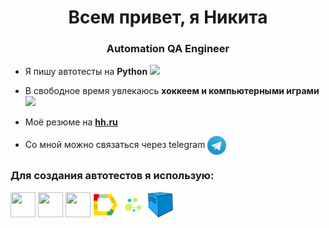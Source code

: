 <h1 align="center">Всем привет, я Никита </h1>
<h3 align="center">Automation QA Engineer</h3>

- Я пишу автотесты на **Python** <img src="https://media.giphy.com/media/WUlplcMpOCEmTGBtBW/giphy.gif" width="30"> 

- В свободное время увлекаюсь **хоккеем и компьютерными играми** <img src="https://media4.giphy.com/media/v1.Y2lkPTc5MGI3NjExMXl6ZjV2aWJvMGJocjB5cGpkOGlkbDR4aDBscnN5Z3ZncmQ2b3M3YiZlcD12MV9pbnRlcm5hbF9naWZfYnlfaWQmY3Q9Zw/S5uMJDmtnATLbjjw3h/giphy.gif" width="30"> 


- Моё резюме на [**hh.ru**](https://samara.hh.ru/resume/b29ffb58ff09414fdf0039ed1f4d5135586873)


- Со мной можно связаться через telegram [<img align="center" src="https://github.com/LuckyDuckyGGG/LuckyDuckyGGG/blob/main/resources/logo/tg.png?raw=true" width="30px" height="30px"/>](https://t.me/luckyduckygg)

### Для создания автотестов я использую:

<p align="left">
<img align="center" src="https://cdn.jsdelivr.net/gh/devicons/devicon@latest/icons/python/python-original-wordmark.svg" width="40px" height="40px"/>
<img align="center" src="https://cdn.jsdelivr.net/gh/devicons/devicon@latest/icons/pytest/pytest-original-wordmark.svg" width="40px" height="40px"/>
<img align="center" src="https://cdn.jsdelivr.net/gh/devicons/devicon@latest/icons/jenkins/jenkins-original.svg" width="40px" height="40px"/>
<img align="center" src="https://github.com/LuckyDuckyGGG/LuckyDuckyGGG/blob/main/resources/logo/allure_report.png?raw=true" width="40px" height="40px"/>
<img align="center" src="https://github.com/LuckyDuckyGGG/LuckyDuckyGGG/blob/main/resources/logo/selene.png?raw=true" width="40px" height="40px"/>
<img align="center" src="https://github.com/LuckyDuckyGGG/LuckyDuckyGGG/blob/main/resources/logo/selenoid.png?raw=true" width="40px" height="40px"/>

<!--
**LuckyDuckyGGG/LuckyDuckyGGG** is a ✨ _special_ ✨ repository because its `README.md` (this file) appears on your GitHub profile.

Here are some ideas to get you started:

- 🔭 I’m currently working on ...
- 🌱 I’m currently learning ...
- 👯 I’m looking to collaborate on ...
- 🤔 I’m looking for help with ...
- 💬 Ask me about ...
- 📫 How to reach me: ...
- 😄 Pronouns: ...
- ⚡ Fun fact: ...
-->